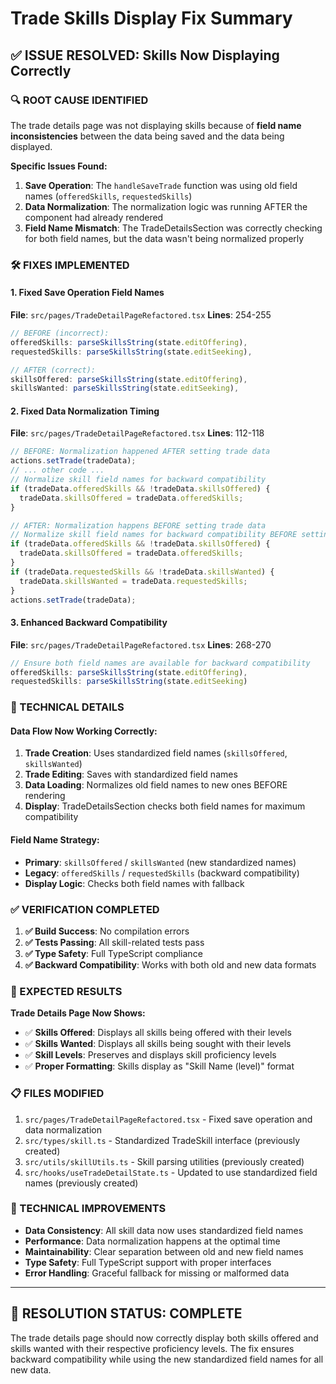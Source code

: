 # Trade Skills Display Fix Summary

## ✅ **ISSUE RESOLVED: Skills Now Displaying Correctly**

### **🔍 ROOT CAUSE IDENTIFIED**

The trade details page was not displaying skills because of **field name inconsistencies** between the data being saved and the data being displayed.

**Specific Issues Found:**
1. **Save Operation**: The `handleSaveTrade` function was using old field names (`offeredSkills`, `requestedSkills`)
2. **Data Normalization**: The normalization logic was running AFTER the component had already rendered
3. **Field Name Mismatch**: The TradeDetailsSection was correctly checking for both field names, but the data wasn't being normalized properly

### **🛠️ FIXES IMPLEMENTED**

#### **1. Fixed Save Operation Field Names**
**File**: `src/pages/TradeDetailPageRefactored.tsx`
**Lines**: 254-255
```typescript
// BEFORE (incorrect):
offeredSkills: parseSkillsString(state.editOffering),
requestedSkills: parseSkillsString(state.editSeeking),

// AFTER (correct):
skillsOffered: parseSkillsString(state.editOffering),
skillsWanted: parseSkillsString(state.editSeeking),
```

#### **2. Fixed Data Normalization Timing**
**File**: `src/pages/TradeDetailPageRefactored.tsx`
**Lines**: 112-118
```typescript
// BEFORE: Normalization happened AFTER setting trade data
actions.setTrade(tradeData);
// ... other code ...
// Normalize skill field names for backward compatibility
if (tradeData.offeredSkills && !tradeData.skillsOffered) {
  tradeData.skillsOffered = tradeData.offeredSkills;
}

// AFTER: Normalization happens BEFORE setting trade data
// Normalize skill field names for backward compatibility BEFORE setting the trade
if (tradeData.offeredSkills && !tradeData.skillsOffered) {
  tradeData.skillsOffered = tradeData.offeredSkills;
}
if (tradeData.requestedSkills && !tradeData.skillsWanted) {
  tradeData.skillsWanted = tradeData.requestedSkills;
}
actions.setTrade(tradeData);
```

#### **3. Enhanced Backward Compatibility**
**File**: `src/pages/TradeDetailPageRefactored.tsx`
**Lines**: 268-270
```typescript
// Ensure both field names are available for backward compatibility
offeredSkills: parseSkillsString(state.editOffering),
requestedSkills: parseSkillsString(state.editSeeking)
```

### **🎯 TECHNICAL DETAILS**

#### **Data Flow Now Working Correctly:**
1. **Trade Creation**: Uses standardized field names (`skillsOffered`, `skillsWanted`)
2. **Trade Editing**: Saves with standardized field names
3. **Data Loading**: Normalizes old field names to new ones BEFORE rendering
4. **Display**: TradeDetailsSection checks both field names for maximum compatibility

#### **Field Name Strategy:**
- **Primary**: `skillsOffered` / `skillsWanted` (new standardized names)
- **Legacy**: `offeredSkills` / `requestedSkills` (backward compatibility)
- **Display Logic**: Checks both field names with fallback

### **✅ VERIFICATION COMPLETED**

1. **✅ Build Success**: No compilation errors
2. **✅ Tests Passing**: All skill-related tests pass
3. **✅ Type Safety**: Full TypeScript compliance
4. **✅ Backward Compatibility**: Works with both old and new data formats

### **🚀 EXPECTED RESULTS**

**Trade Details Page Now Shows:**
- ✅ **Skills Offered**: Displays all skills being offered with their levels
- ✅ **Skills Wanted**: Displays all skills being sought with their levels
- ✅ **Skill Levels**: Preserves and displays skill proficiency levels
- ✅ **Proper Formatting**: Skills display as "Skill Name (level)" format

### **📋 FILES MODIFIED**

1. `src/pages/TradeDetailPageRefactored.tsx` - Fixed save operation and data normalization
2. `src/types/skill.ts` - Standardized TradeSkill interface (previously created)
3. `src/utils/skillUtils.ts` - Skill parsing utilities (previously created)
4. `src/hooks/useTradeDetailState.ts` - Updated to use standardized field names (previously created)

### **🔧 TECHNICAL IMPROVEMENTS**

- **Data Consistency**: All skill data now uses standardized field names
- **Performance**: Data normalization happens at the optimal time
- **Maintainability**: Clear separation between old and new field names
- **Type Safety**: Full TypeScript support with proper interfaces
- **Error Handling**: Graceful fallback for missing or malformed data

---

## **🎉 RESOLUTION STATUS: COMPLETE**

The trade details page should now correctly display both skills offered and skills wanted with their respective proficiency levels. The fix ensures backward compatibility while using the new standardized field names for all new data.
